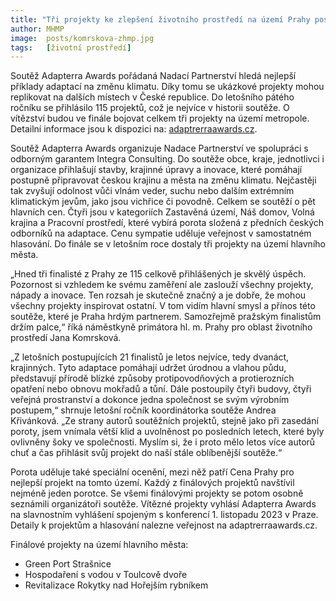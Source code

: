 ```yaml
---
title: "Tři projekty ke zlepšení životního prostředí na území Prahy postupují do finále celostátní soutěže Adapterra Awards"
author: MHMP
image:  posts/komrskova-zhmp.jpg
tags:   [životní prostředí]
---
```


Soutěž Adapterra Awards pořádaná Nadací Partnerství hledá nejlepší příklady adaptací na změnu klimatu. Díky tomu se ukázkové projekty mohou replikovat na dalších místech v České republice. Do letošního pátého ročníku se přihlásilo 115 projektů, což je nejvíce v historii soutěže. O vítězství budou ve finále bojovat celkem tři projekty na území metropole. Detailní informace jsou k dispozici na: [adaptrerraawards.cz](adaptrerraawards.cz).

Soutěž Adapterra Awards organizuje Nadace Partnerství ve spolupráci s odborným garantem Integra Consulting. Do soutěže obce, kraje, jednotlivci i organizace přihlašují stavby, krajinné úpravy a inovace, které pomáhají postupně připravovat českou krajinu a města na změnu klimatu. Nejčastěji tak zvyšují odolnost vůči vlnám veder, suchu nebo dalším extrémním klimatickým jevům, jako jsou vichřice či povodně. Celkem se soutěží o pět hlavních cen. Čtyři jsou v kategoriích Zastavěná území, Náš domov, Volná krajina a Pracovní prostředí, které vybírá porota složená z předních českých odborníků na adaptace. Cenu sympatie uděluje veřejnost v samostatném hlasování. Do finále se v letošním roce dostaly tři projekty na území hlavního města.

„Hned tři finalisté z Prahy ze 115 celkově přihlášených je skvělý úspěch. Pozornost si vzhledem ke svému zaměření ale zaslouží všechny projekty, nápady a inovace. Ten rozsah je skutečně značný a je dobře, že mohou všechny projekty inspirovat ostatní. V tom vidím hlavní smysl a přínos této soutěže, které je Praha hrdým partnerem. Samozřejmě pražským finalistům držím palce,“ říká náměstkyně primátora hl. m. Prahy pro oblast životního prostředí Jana Komrsková. 

„Z letošních postupujících 21 finalistů je letos nejvíce, tedy dvanáct, krajinných. Tyto adaptace pomáhají udržet úrodnou a vlahou půdu, představují přírodě blízké způsoby protipovodňových a protierozních opatření nebo obnovu mokřadů a tůní. Dále postoupily čtyři budovy, čtyři veřejná prostranství a dokonce jedna společnost se svým výrobním postupem,“ shrnuje letošní ročník koordinátorka soutěže Andrea Křivánková. „Ze strany autorů soutěžních projektů, stejně jako při zasedání poroty, jsem vnímala větší klid a uvolněnost po posledních letech, které byly ovlivněny šoky ve společnosti. Myslím si, že i proto mělo letos více autorů chuť a čas přihlásit svůj projekt do naší stále oblíbenější soutěže.“

Porota uděluje také speciální ocenění, mezi něž patří Cena Prahy pro nejlepší projekt na tomto území. Každý z finálových projektů navštívil nejméně jeden porotce. Se všemi finálovými projekty se potom osobně seznámili organizátoři soutěže. Vítězné projekty vyhlásí Adapterra Awards na slavnostním vyhlášení spojeným s konferencí 1. listopadu 2023 v Praze. Detaily k projektům a hlasování nalezne veřejnost na adaptrerraawards.cz.

Finálové projekty na území hlavního města:

* Green Port Strašnice
* Hospodaření s vodou v Toulcově dvoře
* Revitalizace Rokytky nad Hořejším rybníkem
